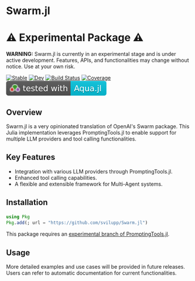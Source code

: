 # Swarm.jl

# ⚠️ Experimental Package ⚠️

**WARNING:** Swarm.jl is currently in an experimental stage and is under active development. Features, APIs, and functionalities may change without notice. Use at your own risk.

[![Stable](https://img.shields.io/badge/docs-stable-blue.svg)](https://svilupp.github.io/Swarm.jl/stable/) [![Dev](https://img.shields.io/badge/docs-dev-blue.svg)](https://svilupp.github.io/Swarm.jl/dev/) 
[![Build Status](https://github.com/svilupp/Swarm.jl/actions/workflows/CI.yml/badge.svg?branch=main)](https://github.com/svilupp/Swarm.jl/actions/workflows/CI.yml?query=branch%3Amain) 
[![Coverage](https://codecov.io/gh/svilupp/Swarm.jl/branch/main/graph/badge.svg)](https://codecov.io/gh/svilupp/Swarm.jl) 
[![Aqua](https://raw.githubusercontent.com/JuliaTesting/Aqua.jl/master/badge.svg)](https://github.com/JuliaTesting/Aqua.jl)
  
## Overview
Swarm.jl is a very opinionated translation of OpenAI's Swarm package. This Julia implementation leverages PromptingTools.jl to enable support for multiple LLM providers and tool calling functionalities.

## Key Features
- Integration with various LLM providers through PromptingTools.jl.
- Enhanced tool calling capabilities.
- A flexible and extensible framework for Multi-Agent systems.

## Installation
```julia
using Pkg
Pkg.add(; url = "https://github.com/svilupp/Swarm.jl")
```

This package requires an [experimental branch of PromptingTools.jl](https://github.com/svilupp/PromptingTools.jl/tree/update-tools).

## Usage
More detailed examples and use cases will be provided in future releases. Users can refer to automatic documentation for current functionalities.